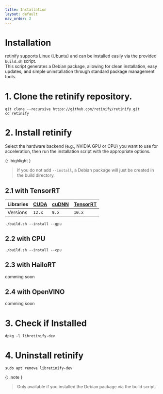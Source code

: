 ```yaml
---
title: Installation
layout: default
nav_order: 2
---
```


# Installation
retinify supports Linux (Ubuntu) and can be installed easily via the provided `build.sh` script.  
This script generates a Debian package, allowing for clean installation, easy updates, and simple uninstallation through standard package management tools.

# 1. Clone the retinify repository.
```
git clone --recursive https://github.com/retinify/retinify.git
cd retinify
```

# 2. Install retinify
Select the hardware backend (e.g., NVIDIA GPU or CPU) you want to use for acceleration, then run the installation script with the appropriate options.
  
{: .highlight }
>If you do not add `--install`, a Debian package will just be created in the build directory.  

## 2.1 with TensorRT
  
| Libraries    | [CUDA](https://developer.nvidia.com/cuda-toolkit-archive) | [cuDNN](https://developer.nvidia.com/cudnn-archive) | [TensorRT](https://developer.nvidia.com/tensorrt) |  
|:-------------|:--------|:--------|:---------|  
| Versions     | `12.x`  | `9.x`   | `10.x`   |  
  
```
./build.sh --install --gpu
```

## 2.2 with CPU
```
./build.sh --install --cpu
```

## 2.3 with HailoRT
comming soon

## 2.4 with OpenVINO
comming soon

# 3. Check if Installed
```
dpkg -l libretinify-dev
```
  
# 4. Uninstall retinify
```
sudo apt remove libretinify-dev
```
{: .note }
>Only available if you installed the Debian package via the build script.  
  
